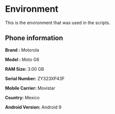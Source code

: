 # Environment

This is the environment that was used in the scripts.

## Phone information

**Brand :** Motorola

**Model :** Moto G6

**RAM Size:** 3.00 GB

**Serial Number:** ZY323XP43F

**Mobile Carrier:** Movistar

**Country:** Mexico

**Android Version:** Android 9
